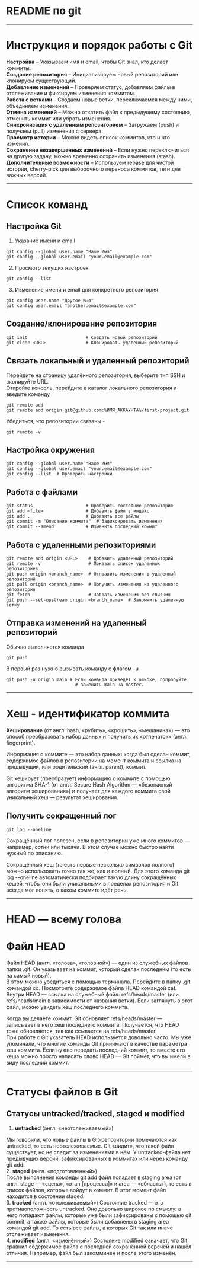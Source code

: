 # README по git

----

# Инструкция и порядок работы с Git

**Настройка** – Указываем имя и email, чтобы Git знал, кто делает коммиты.  
**Создание репозитория** – Инициализируем новый репозиторий или клонируем существующий.  
**Добавление изменений** – Проверяем статус, добавляем файлы в отслеживание и фиксируем изменения коммитом.  
**Работа с ветками** – Создаем новые ветки, переключаемся между ними, объединяем изменения.  
**Отмена изменений** – Можно откатить файл к предыдущему состоянию, отменить коммит или убрать изменения.  
**Синхронизация с удаленным репозиторием** – Загружаем (push) и получаем (pull) изменения с сервера.  
**Просмотр истории** – Можно видеть список коммитов, кто и что изменил.  
**Сохранение незавершенных изменений** – Если нужно переключиться на другую задачу, можно временно сохранить изменения (stash).  
**Дополнительные возможности** – Используем rebase для чистой истории, cherry-pick для выборочного переноса коммитов, теги для важных версий.  

----

# Список команд

## Настройка Git

1. Указание имени и email

```
git config --global user.name "Ваше Имя"
git config --global user.email "your.email@example.com"
```

2. Просмотр текущих настроек

```
git config --list
```

3. Изменение имени и email для конкретного репозитория

```
git config user.name "Другое Имя"
git config user.email "another.email@example.com"
```

## Создание/клонирование репозитория

```
git init                      # Создать новый репозиторий  
git clone <URL>               # Клонировать удаленный репозиторий  
```

## Связать локальный и удаленный репозиторий

Перейдите на страницу удалённого репозитория, выберите тип SSH и скопируйте URL.  
Откройте консоль, перейдите в каталог локального репозитория и введите команду

```
git remote add
git remote add origin git@github.com:%ИМЯ_АККАУНТА%/first-project.git
```
Убедиться, что репозитории связаны -  

```
git remote -v
```

## Настройка окружения

```
git config --global user.name "Ваше Имя"  
git config --global user.email "your.email@example.com"  
git config --list  # Проверить настройки  
```

## Работа с файлами

```
git status                    # Проверить состояние репозитория
git add <file>                # Добавить файл в индекс
git add .                     # Добавить все файлы
git commit -m "Описание коммита"  # Зафиксировать изменения
git commit --amend            # Изменить последний коммит
```

## Работа с удаленными репозиториями

```
git remote add origin <URL>    # Добавить удаленный репозиторий  
git remote -v                  # Показать список удаленных репозиториев  
git push origin <branch_name>  # Отправить изменения в удаленный репозиторий  
git pull origin <branch_name>  # Получить изменения из удаленного репозитория  
git fetch                      # Забрать изменения без слияния  
git push --set-upstream origin <branch_name>  # Запомнить удаленную ветку  
```

## Отправка изменений на удаленный репозиторий

Обычно выполняется команда 

```
git push
```
В первый раз нужно вызывать команду с флагом -u

```
git push -u origin main # Если команда приведёт к ошибке, попробуйте 
                          # заменить main на master.
```

----

# Хеш - идентификатор коммита

**Хеширование** (от англ. hash, «рубить», «крошить», «мешанина») — это способ преобразовать набор данных и   получить их «отпечаток» (англ. fingerprint).  

Информация о коммите — это набор данных: когда был сделан коммит, содержимое файлов в репозитории на   момент коммита и ссылка на предыдущий, или родительский (англ. parent), коммит.  

Git хеширует (преобразует) информацию о коммите с помощью алгоритма SHA-1 (от англ. Secure Hash   Algorithm — «безопасный алгоритм хеширования») и получает для каждого коммита свой уникальный хеш —   результат хеширования.  

## Получить сокращенный лог

```
git log --oneline
```

Сокращённый лог полезен, если в репозитории уже много коммитов — например, сотни или тысячи. В этом случае   можно быстро найти нужный по описанию.

Сокращённый хеш (то есть первые несколько символов полного) можно использовать точно так же, как и полный.   Для этого команда git log --oneline автоматически подбирает такую длину сокращённых хешей, чтобы они были   уникальными в пределах репозитория и Git всегда мог понять, о каком коммите идёт речь.  

----

# HEAD — всему голова

# Файл HEAD

Файл HEAD (англ. «голова», «головной») — один из служебных файлов папки .git. Он указывает на коммит, который   сделан последним (то есть на самый новый).  
В этом можно убедиться с помощью терминала. Перейдите в папку .git командой cd. Посмотрите содержимое файла   HEAD командой cat.  
Внутри HEAD — ссылка на служебный файл: refs/heads/master (или refs/heads/main в зависимости от названия   ветки). Если заглянуть в этот файл, можно увидеть хеш последнего коммита.  

Когда вы делаете коммит, Git обновляет refs/heads/master — записывает в него хеш последнего коммита.   Получается, что HEAD тоже обновляется, так как ссылается на refs/heads/master.  
При работе с Git указатель HEAD используется довольно часто. Мы уже упоминали, что многие команды Git   принимают в качестве параметра хеш коммита. Если нужно передать последний коммит, то вместо его хеша можно   просто написать слово HEAD — Git поймёт, что вы имели в виду последний коммит.  

----

# Статусы файлов в Git

## Статусы untracked/tracked, staged и modified

1. **untracked** (англ. «неотслеживаемый»)

Мы говорили, что новые файлы в Git-репозитории помечаются как untracked, то есть неотслеживаемые. Git   «видит», что такой файл существует, но не следит за изменениями в нём. У untracked-файла нет предыдущих   версий, зафиксированных в коммитах или через команду git add.  
2. **staged** (англ. «подготовленный»)    
После выполнения команды git add файл попадает в staging area (от англ. stage — «сцена», «этап [процесса]» и   area — «область»), то есть в список файлов, которые войдут в коммит. В этот момент файл находится в состоянии   staged.  
3. **tracked** (англ. «отслеживаемый»)
Состояние tracked — это противоположность untracked. Оно довольно широкое по смыслу: в него попадают файлы,   которые уже были зафиксированы с помощью git commit, а также файлы, которые были добавлены в staging area   командой git add. То есть все файлы, в которых Git так или иначе отслеживает изменения.  
4. **modified** (англ. «изменённый»)
Состояние modified означает, что Git сравнил содержимое файла с последней сохранённой версией и нашёл   отличия. Например, файл был закоммичен и после этого изменён. 

----
